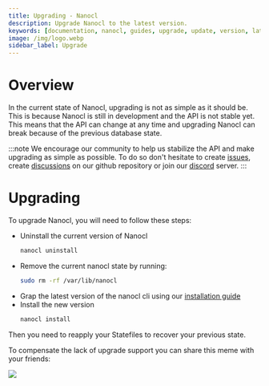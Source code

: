 ```yaml
---
title: Upgrading - Nanocl
description: Upgrade Nanocl to the latest version.
keywords: [documentation, nanocl, guides, upgrade, update, version, latest]
image: /img/logo.webp
sidebar_label: Upgrade
---
```


# Overview

In the current state of Nanocl, upgrading is not as simple as it should be. This is because Nanocl is still in development and the API is not stable yet. This means that the API can change at any time and upgrading Nanocl can break because of the previous database state.

:::note
We encourage our community to help us stabilize the API and make upgrading as simple as possible.
To do so don't hesitate to create [issues][github_issues], create [discussions][github_discussions] on our github repository or join our [discord][discord] server.
:::

# Upgrading

To upgrade Nanocl, you will need to follow these steps:

-   Uninstall the current version of Nanocl
    ```sh
    nanocl uninstall
    ```
-   Remove the current nanocl state by running:
    ```sh
    sudo rm -rf /var/lib/nanocl
    ```
-   Grap the latest version of the nanocl cli using our [installation guide](/manuals/nanocl/install/overview)
-   Install the new version
    ```sh
    nanocl install
    ```

Then you need to reapply your Statefiles to recover your previous state.

To compensate the lack of upgrade support you can share this meme with your friends:

<div class="center">
    <img src="/img/nanocl_upgrade.jpg" />
</div>

[github_issues]: https://github.com/next-hat/nanocl/issues
[github_discussions]: https://github.com/next-hat/nanocl/discussions
[discord]: https://discord.gg/WV4Aac8uZg